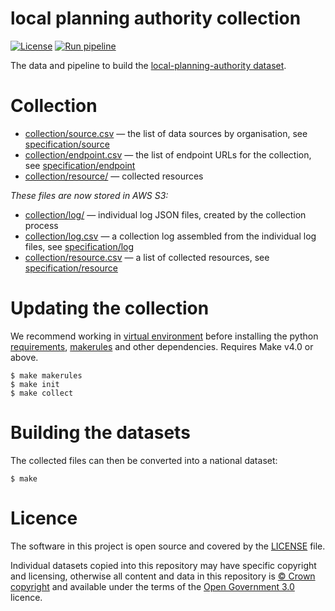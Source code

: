 # local planning authority collection

[![License](https://img.shields.io/github/license/mashape/apistatus.svg)](https://github.com/digital-land/local-planning-authority/blob/main/LICENSE)
[![Run pipeline](https://github.com/digital-land/local-planning-authority-collection/actions/workflows/run.yml/badge.svg)](https://github.com/digital-land/local-planning-authority-collection/actions/workflows/run.yml)

The data and pipeline to build the [local-planning-authority dataset](https://www.digital-land.info/dataset/local-planning-authority).

# Collection

* [collection/source.csv](collection/source.csv) — the list of data sources by organisation, see [specification/source](https://digital-land.github.io/specification/schema/source/)
* [collection/endpoint.csv](collection/endpoint.csv) — the list of endpoint URLs for the collection, see [specification/endpoint](https://digital-land.github.io/specification/schema/endpoint)
* [collection/resource/](collection/resource/) — collected resources

*These files are now stored in AWS S3:*

* [collection/log/](https://files.planning.data.gov.uk/local-planning-authority-collection/collection/log/) — individual log JSON files, created by the collection process
* [collection/log.csv](https://files.planning.data.gov.uk/local-planning-authority-collection/collection/log.csv) — a collection log assembled from the individual log files, see [specification/log](https://files.planning.data.gov.uk/local-planning-authority-collection/https://digital-land.github.io/specification/schema/log)
* [collection/resource.csv](https://files.planning.data.gov.uk/local-planning-authority-collection/collection/resource.csv) — a list of collected resources, see [specification/resource](https://files.planning.data.gov.uk/local-planning-authority-collection/https://digital-land.github.io/specification/schema/resource)

# Updating the collection

We recommend working in [virtual environment](http://docs.python-guide.org/en/latest/dev/virtualenvs/) before installing the python [requirements](requirements.txt), [makerules](https://github.com/digital-land/makerules) and other dependencies. Requires Make v4.0 or above.

    $ make makerules
    $ make init
    $ make collect

# Building the datasets

The collected files can then be converted into a national dataset:

    $ make

# Licence

The software in this project is open source and covered by the [LICENSE](LICENSE) file.

Individual datasets copied into this repository may have specific copyright and licensing, otherwise all content and data in this repository is
[© Crown copyright](http://www.nationalarchives.gov.uk/information-management/re-using-public-sector-information/copyright-and-re-use/crown-copyright/)
and available under the terms of the [Open Government 3.0](https://www.nationalarchives.gov.uk/doc/open-government-licence/version/3/) licence.
